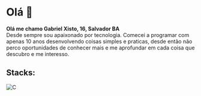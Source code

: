 # Olá 👋

**Olá me chamo Gabriel Xisto, 16, Salvador BA** <br/>
Desde sempre sou apaixonado por tecnologia. Comecei a programar com apenas 10 anos desenvolvendo coisas simples e praticas, desde então não perco oportunidades de conhecer mais e me aprofundar em cada coisa que descubro e me interesso.

## Stacks:

![C](https://raw.githubusercontent.com/tomchen/stack-icons/634d5c036a2a7ca0115c94ab2ce86c7e79e01e13/logos/c-plusplus.svg)
